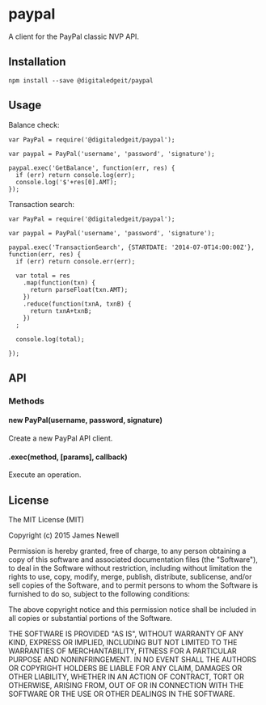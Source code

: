 # paypal

A client for the PayPal classic NVP API.

## Installation

    npm install --save @digitaledgeit/paypal
    
## Usage

Balance check:

    var PayPal = require('@digitaledgeit/paypal');
    
    var paypal = PayPal('username', 'password', 'signature');
        
    paypal.exec('GetBalance', function(err, res) {
      if (err) return console.log(err);
      console.log('$'+res[0].AMT);
    });

Transaction search:

    var PayPal = require('@digitaledgeit/paypal');
    
    var paypal = PayPal('username', 'password', 'signature');
    
    paypal.exec('TransactionSearch', {STARTDATE: '2014-07-0T14:00:00Z'}, function(err, res) {
      if (err) return console.err(err);
      
      var total = res
        .map(function(txn) {
          return parseFloat(txn.AMT);
        })
        .reduce(function(txnA, txnB) {
          return txnA+txnB;
        })
      ;
      
      console.log(total);
      
    });

## API

### Methods

#### new PayPal(username, password, signature)

Create a new PayPal API client.

#### .exec(method, [params], callback)

Execute an operation.
    
## License

The MIT License (MIT)

Copyright (c) 2015 James Newell
    
Permission is hereby granted, free of charge, to any person obtaining a copy of this software and associated documentation files (the "Software"), to deal in the Software without restriction, including without limitation the rights to use, copy, modify, merge, publish, distribute, sublicense, and/or sell copies of the Software, and to permit persons to whom the Software is furnished to do so, subject to the following conditions:
    
The above copyright notice and this permission notice shall be included in all copies or substantial portions of the Software.
    
THE SOFTWARE IS PROVIDED "AS IS", WITHOUT WARRANTY OF ANY KIND, EXPRESS OR IMPLIED, INCLUDING BUT NOT LIMITED TO THE WARRANTIES OF MERCHANTABILITY, FITNESS FOR A PARTICULAR PURPOSE AND NONINFRINGEMENT. IN NO EVENT SHALL THE AUTHORS OR COPYRIGHT HOLDERS BE LIABLE FOR ANY CLAIM, DAMAGES OR OTHER LIABILITY, WHETHER IN AN ACTION OF CONTRACT, TORT OR OTHERWISE, ARISING FROM, OUT OF OR IN CONNECTION WITH THE SOFTWARE OR THE USE OR OTHER DEALINGS IN THE SOFTWARE.